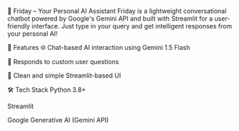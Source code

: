 🤖 Friday – Your Personal AI Assistant
Friday is a lightweight conversational chatbot powered by Google's Gemini API and built with Streamlit for a user-friendly interface. Just type in your query and get intelligent responses from your personal AI!

🚀 Features
🌐 Chat-based AI interaction using Gemini 1.5 Flash

🧠 Responds to custom user questions

💬 Clean and simple Streamlit-based UI

🛠️ Tech Stack
Python 3.8+

Streamlit

Google Generative AI (Gemini API)

